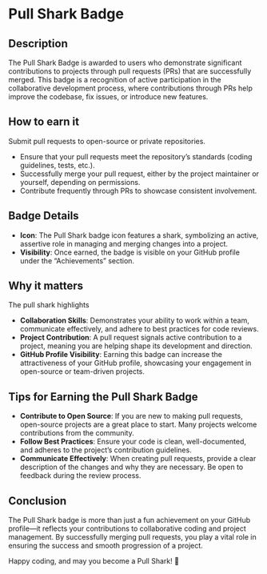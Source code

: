 # Pull Shark Badge

## Description 
The Pull Shark Badge is awarded to users who demonstrate significant contributions to projects through pull requests (PRs) that are successfully merged. This badge is a recognition of active participation in the collaborative development process, where contributions through PRs help improve the codebase, fix issues, or introduce new features.

## How to earn it
Submit pull requests to open-source or private repositories.
+ Ensure that your pull requests meet the repository’s standards (coding guidelines, tests, etc.).
+ Successfully merge your pull request, either by the project maintainer or yourself, depending on permissions.
+ Contribute frequently through PRs to showcase consistent involvement.

## Badge Details
+ **Icon**: The Pull Shark badge icon features a shark, symbolizing an active, assertive role in managing and merging changes into a project.
+ **Visibility**: Once earned, the badge is visible on your GitHub profile under the “Achievements” section.

## Why it matters
The pull shark highlights
+ **Collaboration Skills**: Demonstrates your ability to work within a team, communicate effectively, and adhere to best practices for code reviews.
+ **Project Contribution**: A pull request signals active contribution to a project, meaning you are helping shape its development and direction.
+ **GitHub Profile Visibility**: Earning this badge can increase the attractiveness of your GitHub profile, showcasing your engagement in open-source or team-driven projects.

## Tips for Earning the Pull Shark Badge
+ **Contribute to Open Source**: If you are new to making pull requests, open-source projects are a great place to start. Many projects welcome contributions from the community.
+ **Follow Best Practices**: Ensure your code is clean, well-documented, and adheres to the project’s contribution guidelines.
+ **Communicate Effectively**: When creating pull requests, provide a clear description of the changes and why they are necessary. Be open to feedback during the review process.

## Conclusion
The Pull Shark badge is more than just a fun achievement on your GitHub profile—it reflects your contributions to collaborative coding and project management. By successfully merging pull requests, you play a vital role in ensuring the success and smooth progression of a project.

Happy coding, and may you become a Pull Shark! 🦈
